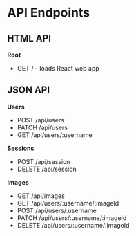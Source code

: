 # API Endpoints

## HTML API

**Root**
* GET / - loads React web app

## JSON API

**Users**
* POST /api/users
* PATCH /api/users
* GET /api/users/:username

**Sessions**
* POST /api/session
* DELETE /api/session

**Images**
* GET /api/images
* GET /api/users/:username/:imageId
* POST /api/users/:username
* PATCH /api/users/:username/:imageId
* DELETE /api/users/:username/:imageId
